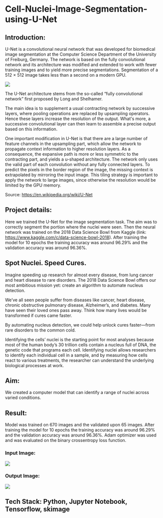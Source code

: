 # Cell-Nuclei-Image-Segmentation-using-U-Net

## Introduction:
U-Net is a convolutional neural network that was developed for biomedical image segmentation at the Computer Science Department of the University of Freiburg, Germany. The network is based on the fully convolutional network and its architecture was modified and extended to work with fewer training images and to yield more precise segmentations. Segmentation of a 512 × 512 image takes less than a second on a modern GPU.

<img src="https://www.researchgate.net/profile/Alan_Jackson9/publication/323597886/figure/fig2/AS:601386504957959@1520393124691/Convolutional-neural-network-CNN-architecture-based-on-UNET-Ronneberger-et-al.png">

The U-Net architecture stems from the so-called “fully convolutional network” first proposed by Long and Shelhamer.

The main idea is to supplement a usual contracting network by successive layers, where pooling operations are replaced by upsampling operators. Hence these layers increase the resolution of the output. What's more, a successive convolutional layer can then learn to assemble a precise output based on this information.

One important modification in U-Net is that there are a large number of feature channels in the upsampling part, which allow the network to propagate context information to higher resolution layers. As a consequence, the expansive path is more or less symmetric to the contracting part, and yields a u-shaped architecture. The network only uses the valid part of each convolution without any fully connected layers. To predict the pixels in the border region of the image, the missing context is extrapolated by mirroring the input image. This tiling strategy is important to apply the network to large images, since otherwise the resolution would be limited by the GPU memory.

Source: https://en.wikipedia.org/wiki/U-Net

## Project details:
Here we trained the U-Net for the image segmentation task. The aim was to correctly segment the portion where the nuclei were seen. Then the neural network was trained on the 2018 Data Science Bowl from Kaggle (link: https://www.kaggle.com/c/data-science-bowl-2018). After training the model for 10 epochs the training accuracy was around 96.29% and the validation accuracy was around 96.36%.

## Spot Nuclei. Speed Cures.
Imagine speeding up research for almost every disease, from lung cancer and heart disease to rare disorders. The 2018 Data Science Bowl offers our most ambitious mission yet: create an algorithm to automate nucleus detection.

We’ve all seen people suffer from diseases like cancer, heart disease, chronic obstructive pulmonary disease, Alzheimer’s, and diabetes. Many have seen their loved ones pass away. Think how many lives would be transformed if cures came faster.

By automating nucleus detection, we could help unlock cures faster—from rare disorders to the common cold.

Identifying the cells’ nuclei is the starting point for most analyses because most of the human body’s 30 trillion cells contain a nucleus full of DNA, the genetic code that programs each cell. Identifying nuclei allows researchers to identify each individual cell in a sample, and by measuring how cells react to various treatments, the researcher can understand the underlying biological processes at work.


## Aim: 
We created a computer model that can identify a range of nuclei across varied conditions. 

## Result: 
Model was trained on 670 images and the validated upon 65 images. After training the model for 10 epochs the training accuracy was around 96.29% and the validation accuracy was around 96.36%. Adam optimizer was used and was evaluated on the binary crossentropy loss function. 

### Input Image:
<img src="https://www.kaggleusercontent.com/kf/44783023/eyJhbGciOiJkaXIiLCJlbmMiOiJBMTI4Q0JDLUhTMjU2In0..E_ENOuW3pDj_WgOL6MrXdg.kTDah2GyyIMYuYz4XQLdMToxyeW2pu5z24L8s9Hi9rg84XwjEQfzzTYMoOEFAUFFW1ZxmQ2WTvFGz-Tlb5uYOQbpu6MvsmtNjB6bU0TSQjdH4hFpEz7VwkjHshidPtzYWe4weE5a2y0CA9VXhPl4-JXIfVmRq250LLtT-lqrdemk3GbpNMTA5XJ5wGR4jiOhEO-jRxNmh9_MWDxGA3C6OaA7wcLKiNFYhh-VUEdcgcz4g-EQ2seVkeLiDyTBHSjMrpNJOSrwNlwlUdzIKOms4frPpd4KM4MWk00VUMucDD6znPij4n1KmdQS_OlH11CPN3a58KGsrhiO_XazNkoqlFxelU4HGqQw6qQeLZ_kUDXkg5aMCOfJo9l1qCfxWlXq_m9vpuqht8JLbq0qWAwceHGvJ0bmqaAKi19iduEJM4gerEzWjkVH5rgbHnGSg5kpMgrYS-miBC9N2EKOT8H6oBFSiwJp28PZ6RZLe2XuVLP-2M7AnGTaIVBIFyZ__g8UWLmxoz6S1HNs-Dk--dnu7v9sWCuuk3X46o7ruzA5EAxDS2L6pfRvN5WS0hqdSaYCGmPGCfZqn63pP8VZyh4wKiGpkuAlxYal420iYuRl06CO1CeZMM0nzrBuVI6zsLXdOWu9DlkyiZz4vLy7VEhAbQ.aS1gn_mrtmr5FZrkqZcDaw/__results___files/__results___27_0.png">

### Output Image: 
<img src="https://www.kaggleusercontent.com/kf/44783023/eyJhbGciOiJkaXIiLCJlbmMiOiJBMTI4Q0JDLUhTMjU2In0..E_ENOuW3pDj_WgOL6MrXdg.kTDah2GyyIMYuYz4XQLdMToxyeW2pu5z24L8s9Hi9rg84XwjEQfzzTYMoOEFAUFFW1ZxmQ2WTvFGz-Tlb5uYOQbpu6MvsmtNjB6bU0TSQjdH4hFpEz7VwkjHshidPtzYWe4weE5a2y0CA9VXhPl4-JXIfVmRq250LLtT-lqrdemk3GbpNMTA5XJ5wGR4jiOhEO-jRxNmh9_MWDxGA3C6OaA7wcLKiNFYhh-VUEdcgcz4g-EQ2seVkeLiDyTBHSjMrpNJOSrwNlwlUdzIKOms4frPpd4KM4MWk00VUMucDD6znPij4n1KmdQS_OlH11CPN3a58KGsrhiO_XazNkoqlFxelU4HGqQw6qQeLZ_kUDXkg5aMCOfJo9l1qCfxWlXq_m9vpuqht8JLbq0qWAwceHGvJ0bmqaAKi19iduEJM4gerEzWjkVH5rgbHnGSg5kpMgrYS-miBC9N2EKOT8H6oBFSiwJp28PZ6RZLe2XuVLP-2M7AnGTaIVBIFyZ__g8UWLmxoz6S1HNs-Dk--dnu7v9sWCuuk3X46o7ruzA5EAxDS2L6pfRvN5WS0hqdSaYCGmPGCfZqn63pP8VZyh4wKiGpkuAlxYal420iYuRl06CO1CeZMM0nzrBuVI6zsLXdOWu9DlkyiZz4vLy7VEhAbQ.aS1gn_mrtmr5FZrkqZcDaw/__results___files/__results___27_1.png">

## Tech Stack: Python, Jupyter Notebook, Tensorflow, skimage
